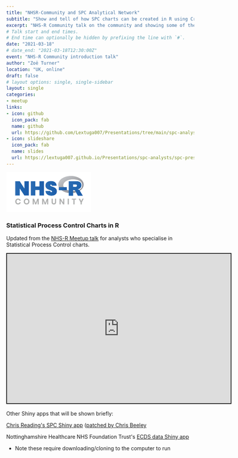 ```yaml
---
title: "NHSR-Community and SPC Analytical Network"
subtitle: "Show and tell of how SPC charts can be created in R using Crimea war data"
excerpt: "NHS-R Community talk on the community and showing some of the capabilities of R in regard to Statistical Process Control charts"
# Talk start and end times.
# End time can optionally be hidden by prefixing the line with `#`.
date: "2021-03-18"
# date_end: "2021-03-18T12:30:00Z"
event: "NHS-R Community introduction talk"
author: "Zoë Turner"
location: "UK, online"
draft: false
# layout options: single, single-sidebar
layout: single
categories:
- meetup
links:
- icon: github
  icon_pack: fab
  name: github
  url: https://github.com/Lextuga007/Presentations/tree/main/spc-analysts
- icon: slideshare
  icon_pack: fab
  name: slides
  url: https://lextuga007.github.io/Presentations/spc-analysts/spc-presentation.html#1
---
```


![NHS-R Community](featured.png)

### Statistical Process Control Charts in R

Updated from the [NHS-R Meetup talk](https://philosopher-analyst.netlify.app/talk/nhsr-meetup/) for analysts who specialise in Statistical Process Control charts.


<iframe src="https://lextuga007.github.io/Presentations/spc-analysts/spc-presentation.html#1" width="600" height="400" style="border:2px solid currentColor;" loading="lazy" allowfullscreen></iframe> <script>fitvids('.shareagain', {players: 'iframe'});</script>


Other Shiny apps that will be shown briefly:

[Chris Reading's SPC Shiny app](https://github.com/chrisreading01/SPCwizard)  ([patched by Chris Beeley](https://github.com/ChrisBeeley/SPCwizard/tree/patch-1) 

Nottinghamshire Healthcare NHS Foundation Trust's [ECDS data Shiny app](https://github.com/CDU-data-science-team/healthcareSPC)

- Note these require downloading/cloning to the computer to run
